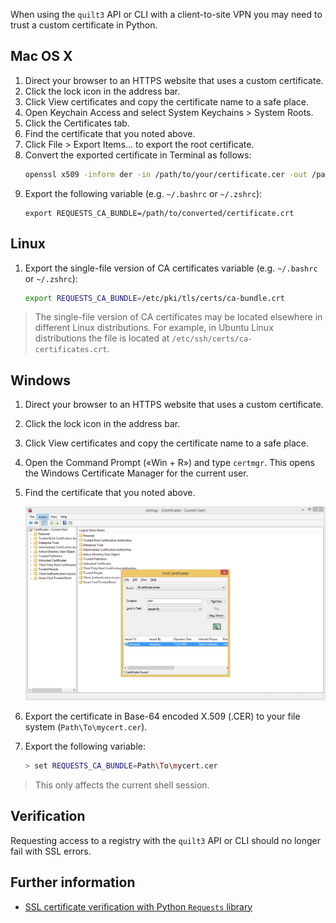 <!--pytest-codeblocks:skipfile-->
<!-- markdownlint-disable-next-line first-line-h1 -->
When using the `quilt3` API or CLI with a client-to-site
VPN you may need to trust a custom certificate in Python.

## Mac OS X

1. Direct your browser to an HTTPS website that uses a custom certificate.
1. Click the lock icon in the address bar.
1. Click View certificates and copy the certificate name to a safe place.
1. Open Keychain Access and select System Keychains > System Roots.
1. Click the Certificates tab.
1. Find the certificate that you noted above.
1. Click File > Export Items... to export the root certificate.
1. Convert the exported certificate in Terminal as follows:
    ```sh
    openssl x509 -inform der -in /path/to/your/certificate.cer -out /path/to/converted/certificate.crt
    ```
1. Export the following variable (e.g. `~/.bashrc` or `~/.zshrc`):
    ```ssh
    export REQUESTS_CA_BUNDLE=/path/to/converted/certificate.crt
    ```

## Linux

1. Export the single-file version of CA certificates variable (e.g.
`~/.bashrc` or `~/.zshrc`):
    ```sh
    export REQUESTS_CA_BUNDLE=/etc/pki/tls/certs/ca-bundle.crt
    ```

> The single-file version of CA certificates may be located elsewhere
in different Linux distributions. For example, in Ubuntu Linux
distributions the file is located at `/etc/ssh/certs/ca-certificates.crt`.

## Windows

1. Direct your browser to an HTTPS website that uses a custom certificate.
1. Click the lock icon in the address bar.
1. Click View certificates and copy the certificate name to a safe place.
1. Open the Command Prompt («Win + R») and type `certmgr`. This
opens the Windows Certificate Manager for the current user.
1. Find the certificate that you noted above.

   ![MITM certificate](../imgs/certmgr-windows.png)

1. Export the certificate in Base-64 encoded X.509 (.CER) to your
file system (`Path\To\mycert.cer`).
1. Export the following variable:
    ```sh
    > set REQUESTS_CA_BUNDLE=Path\To\mycert.cer
    ```
> This only affects the current shell session.

## Verification

Requesting access to a registry with the `quilt3` API or CLI should
no longer fail with SSL errors.

## Further information

- [SSL certificate verification with Python `Requests`
library](https://requests.readthedocs.io/en/latest/user/advanced/#ssl-cert-verification)

